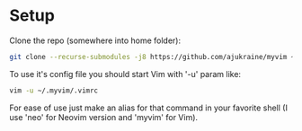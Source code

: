 # Setup
Clone the repo (somewhere into home folder):
```bash
git clone --recurse-submodules -j8 https://github.com/ajukraine/myvim ~/.myvim
```

To use it's config file you should start Vim with '-u' param like:
```bash
vim -u ~/.myvim/.vimrc
```

For ease of use just make an alias for that command in your favorite shell (I use 'neo' for Neovim version and 'myvim' for Vim).
